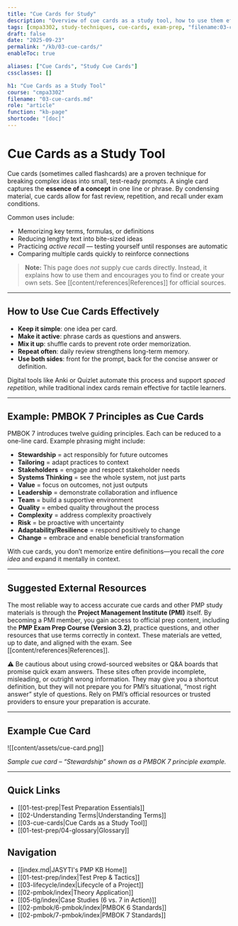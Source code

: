 ```yaml
---
title: "Cue Cards for Study"
description: "Overview of cue cards as a study tool, how to use them effectively, with PMBOK 7 principles as an example."
tags: [cmpa3302, study-techniques, cue-cards, exam-prep, "filename:03-cue-cards.md"]
draft: false
date: "2025-09-23"
permalink: "/kb/03-cue-cards/"
enableToc: true

aliases: ["Cue Cards", "Study Cue Cards"]
cssclasses: []

h1: "Cue Cards as a Study Tool"
course: "cmpa3302"
filename: "03-cue-cards.md"
role: "article"
function: "kb-page"
shortcode: "[doc]"
---
```


# Cue Cards as a Study Tool

Cue cards (sometimes called flashcards) are a proven technique for breaking complex ideas into small, test-ready prompts. A single card captures the **essence of a concept** in one line or phrase. By condensing material, cue cards allow for fast review, repetition, and recall under exam conditions.  

Common uses include:  
- Memorizing key terms, formulas, or definitions  
- Reducing lengthy text into bite-sized ideas  
- Practicing *active recall* — testing yourself until responses are automatic  
- Comparing multiple cards quickly to reinforce connections  

> **Note:** This page does *not* supply cue cards directly. Instead, it explains how to use them and encourages you to find or create your own sets. See [[content/references|References]] for official sources.  

---

## How to Use Cue Cards Effectively

- **Keep it simple**: one idea per card.  
- **Make it active**: phrase cards as questions and answers.  
- **Mix it up**: shuffle cards to prevent rote order memorization.  
- **Repeat often**: daily review strengthens long-term memory.  
- **Use both sides**: front for the prompt, back for the concise answer or definition.  

Digital tools like Anki or Quizlet automate this process and support *spaced repetition*, while traditional index cards remain effective for tactile learners.  

---

## Example: PMBOK 7 Principles as Cue Cards

PMBOK 7 introduces twelve guiding principles. Each can be reduced to a one-line card. Example phrasing might include:  

- **Stewardship** = act responsibly for future outcomes  
- **Tailoring** = adapt practices to context  
- **Stakeholders** = engage and respect stakeholder needs  
- **Systems Thinking** = see the whole system, not just parts  
- **Value** = focus on outcomes, not just outputs  
- **Leadership** = demonstrate collaboration and influence  
- **Team** = build a supportive environment  
- **Quality** = embed quality throughout the process  
- **Complexity** = address complexity proactively  
- **Risk** = be proactive with uncertainty  
- **Adaptability/Resilience** = respond positively to change  
- **Change** = embrace and enable beneficial transformation  

With cue cards, you don’t memorize entire definitions—you recall the *core idea* and expand it mentally in context.  

---
## Suggested External Resources

The most reliable way to access accurate cue cards and other PMP study materials is through the **Project Management Institute (PMI)** itself. By becoming a PMI member, you gain access to official prep content, including the **PMP Exam Prep Course (Version 3.2)**, practice questions, and other resources that use terms correctly in context. These materials are vetted, up to date, and aligned with the exam. See [[content/references|References]].

⚠️ Be cautious about using crowd-sourced websites or Q&A boards that promise quick exam answers. These sites often provide incomplete, misleading, or outright wrong information. They may give you a shortcut definition, but they will not prepare you for PMI’s situational, “most right answer” style of questions. Rely on PMI’s official resources or trusted providers to ensure your preparation is accurate.

---
## Example Cue Card

![[content/assets/cue-card.png]]

*Sample cue card – “Stewardship” shown as a PMBOK 7 principle example.*

---

## Quick Links
- [[01-test-prep|Test Preparation Essentials]]
- [[02-Understanding Terms|Understanding Terms]]
- [[03-cue-cards|Cue Cards as a Study Tool]]
- [[01-test-prep/04-glossary|Glossary]]

## Navigation
- [[index.md|JASYTI's PMP KB Home]]
- [[01-test-prep/index|Test Prep & Tactics]]
- [[03-lifecycle/index|Lifecycle of a Project]]
- [[02-pmbok/index|Theory Application]]
- [[05-tlg/index|Case Studies (6 vs. 7 in Action)]]
- [[02-pmbok/6-pmbok/index|PMBOK 6 Standards]]
- [[02-pmbok/7-pmbok/index|PMBOK 7 Standards]]
